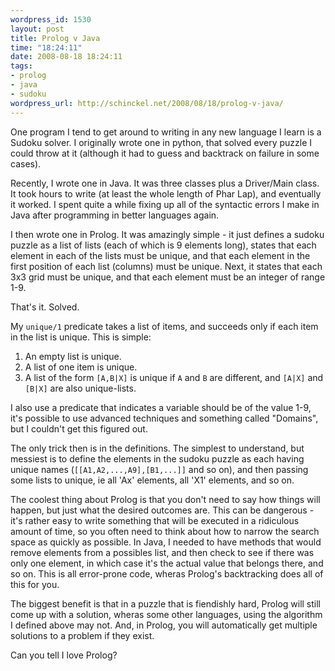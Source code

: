 ```yaml
--- 
wordpress_id: 1530
layout: post
title: Prolog v Java
time: "18:24:11"
date: 2008-08-18 18:24:11
tags: 
- prolog
- java
- sudoku
wordpress_url: http://schinckel.net/2008/08/18/prolog-v-java/
---
```

One program I tend to get around to writing in any new language I learn is a Sudoku solver. I originally wrote one in python, that solved every puzzle I could throw at it (although it had to guess and backtrack on failure in some cases).

Recently, I wrote one in Java. It was three classes plus a Driver/Main class. It took hours to write (at least the whole length of Phar Lap), and eventually it worked. I spent quite a while fixing up all of the syntactic errors I make in Java after programming in better languages again.

I then wrote one in Prolog. It was amazingly simple - it just defines a sudoku puzzle as a list of lists (each of which is 9 elements long), states that each element in each of the lists must be unique, and that each element in the first position of each list (columns) must be unique. Next, it states that each 3x3 grid must be unique, and that each element must be an integer of range 1-9.

That's it. Solved.

My `unique/1` predicate takes a list of items, and succeeds only if each item in the list is unique. This is simple:

  1. An empty list is unique.
  2. A list of one item is unique.
  3. A list of the form `[A,B|X]` is unique if `A` and `B` are different, and `[A|X]` and `[B|X]` are also unique-lists.

I also use a predicate that indicates a variable should be of the value 1-9, it's possible to use advanced techniques and something called "Domains", but I couldn't get this figured out.

The only trick then is in the definitions. The simplest to understand, but messiest is to define the elements in the sudoku puzzle as each having unique names (`[[A1,A2,...,A9],[B1,...]]` and so on), and then passing some lists to unique, ie all 'Ax' elements, all 'X1' elements, and so on.

The coolest thing about Prolog is that you don't need to say how things will happen, but just what the desired outcomes are. This can be dangerous - it's rather easy to write something that will be executed in a ridiculous amount of time, so you often need to think about how to narrow the search space as quickly as possible. In Java, I needed to have methods that would remove elements from a possibles list, and then check to see if there was only one element, in which case it's the actual value that belongs there, and so on. This is all error-prone code, wheras Prolog's backtracking does all of this for you.

The biggest benefit is that in a puzzle that is fiendishly hard, Prolog will still come up with a solution, wheras some other languages, using the algorithm I defined above may not. And, in Prolog, you will automatically get multiple solutions to a problem if they exist.

Can you tell I love Prolog?

